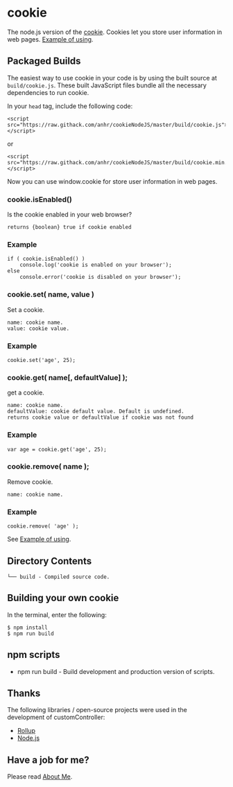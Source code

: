 ﻿# cookie
The node.js version of the [cookie](https://www.w3schools.com/js/js_cookies.asp).
Cookies let you store user information in web pages.
[Example of using](https://raw.githack.com/anhr/cookieNodeJS/master/).

## Packaged Builds
The easiest way to use cookie in your code is by using the built source at `build/cookie.js`.
These built JavaScript files bundle all the necessary dependencies to run cookie.

In your `head` tag, include the following code:
```
<script src="https://raw.githack.com/anhr/cookieNodeJS/master/build/cookie.js"></script>
```
or
```
<script src="https://raw.githack.com/anhr/cookieNodeJS/master/build/cookie.min.js"></script>
```

Now you can use window.cookie for store user information in web pages.

### cookie.isEnabled()

Is the cookie enabled in your web browser?

	returns {boolean} true if cookie enabled

### Example
```
if ( cookie.isEnabled() )
	console.log('cookie is enabled on your browser');
else
	console.error('cookie is disabled on your browser');
```

### cookie.set( name, value )

Set a cookie.

	name: cookie name.
	value: cookie value.

### Example
```
cookie.set('age', 25);
```

### cookie.get( name[, defaultValue] );

get a cookie.

	name: cookie name.
	defaultValue: cookie default value. Default is undefined.
	returns cookie value or defaultValue if cookie was not found

### Example
```
var age = cookie.get('age', 25);
```

### cookie.remove( name );

Remove cookie.

	name: cookie name.

### Example
```
cookie.remove( 'age' );
```

See [Example of using](https://raw.githack.com/anhr/cookieNodeJS/master/).

## Directory Contents

```
└── build - Compiled source code.
```

## Building your own cookie

In the terminal, enter the following:

```
$ npm install
$ npm run build
```

## npm scripts

- npm run build - Build development and production version of scripts.

## Thanks
The following libraries / open-source projects were used in the development of customController:
 * [Rollup](https://rollupjs.org)
 * [Node.js](http://nodejs.org/)

 ## Have a job for me?
Please read [About Me](https://anhr.github.io/AboutMe/).

